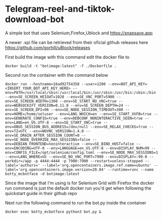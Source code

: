# Telegram-reel-and-tiktok-download-bot


A simple bot that uses Selenium,Firefox,Ublock and https://snapsave.app

A newer .xpi file can be retrieved from their oficial github releases here https://github.com/gorhill/uBlock/releases


First build the image with this command edit the docker file to 
```
docker build -t "botimage:latest" -f ./Dockerfile .
```

Second run the container with the command below

```
docker run --hostname=16ad92754358 --user=1200 --env=BOT_API_KEY=<INSERT_YOUR_BOT_API_KEY_HERE> --env=PATH=/usr/local/sbin:/usr/local/bin:/usr/sbin:/usr/bin:/sbin:/bin --env=SE_SCREEN_HEIGHT=1020 --env=SE_VNC_PORT=5900 --env=SE_SCREEN_WIDTH=1360 --env=SE_START_NO_VNC=true --env=WEBSOCKIFY_VERSION=0.11.0 --env=SE_SCREEN_DEPTH=24 --env=SE_SCREEN_DPI=96 --env=SE_NODE_SESSION_TIMEOUT=300 --env=HOME=/home/seluser --env=LANG_WHICH=en --env=SE_START_XVFB=true --env=GENERATE_CONFIG=true --env=DEBCONF_NONINTERACTIVE_SEEN=true --env=LANG=en_US.UTF-8 --env=SE_START_VNC=true --env=DBUS_SESSION_BUS_ADDRESS=/dev/null --env=SE_RELAX_CHECKS=true --env=TZ=UTC --env=NOVNC_VERSION=1.4.0 --env=SE_DRAIN_AFTER_SESSION_COUNT=0 --env=SE_NODE_OVERRIDE_MAX_SESSIONS=false --env=DEBIAN_FRONTEND=noninteractive --env=SE_BIND_HOST=false --env=ENCODING=UTF-8 --env=LANGUAGE=en_US.UTF-8 --env=DISPLAY_NUM=99 --env=CONFIG_FILE=/opt/selenium/config.toml --env=SE_NODE_MAX_SESSIONS=1 --env=LANG_WHERE=US --env=SE_NO_VNC_PORT=7900 --env=DISPLAY=:99.0 --workdir=/app -p 4444:4444 -p 7900:7900 --restart=unless-stopped --label='authors=' --label='org.opencontainers.image.ref.name=ubuntu' --label='org.opencontainers.image.version=20.04' --runtime=runc --name botty_mcbotface -d botimage:latest
```
Since the image that I'm using is for Selenium Grid with Firefox the docker run command is just the default docker run you'd get when following the quickstart guide in their github repo

Next run the following command to run the bot.py inside the container

```
docker exec botty_mcbotface python3 bot.py &
```
